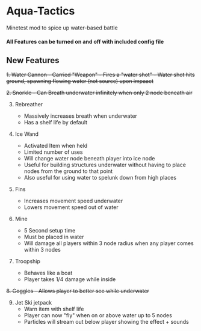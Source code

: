 # Aqua-Tactics
Minetest mod to spice up water-based battle

#### All Features can be turned on and off with included config file

## New Features

~~1. Water Cannon
    - Carried "Weapon"
    - Fires a "water shot"
    - Water shot hits ground, spawning flowing water (not source) upon impaact~~

~~2. Snorkle
    - Can Breath underwater infinitely when only 2 node beneath air~~
    
3. Rebreather
    - Massively increases breath when underwater
    - Has a shelf life by default
    
4. Ice Wand
    - Activated Item when held
    - Limited number of uses
    - Will change water node beneath player into ice node
    - Useful for building structures underwater without having to place nodes from the ground to that point
    - Also useful for using water to spelunk down from high places
    
5. Fins
    - Increases movement speed underwater
    - Lowers movement speed out of water
    
6. Mine
    - 5 Second setup time
    - Must be placed in water
    - Will damage all players within 3 node radius when any player comes within 3 nodes
    
7. Troopship
    - Behaves like a boat
    - Player takes 1/4 damage while inside
    
~~8. Goggles
    - Allows player to better see while underwater~~
    
9. Jet Ski jetpack
    - Warn item with shelf life
    - Player can now "fly" when on or above water up to 5 nodes
    - Particles will stream out below player showing the effect + sounds
 
